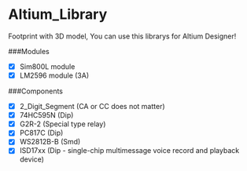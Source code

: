 # Altium_Library

 Footprint with 3D model, You can use this librarys for Altium Designer!
 
 ###Modules
- [x] Sim800L module
- [x] LM2596 module (3A)

###Components
- [x] 2_Digit_Segment (CA or CC does not matter)
- [x] 74HC595N (Dip)
- [x] G2R-2 (Special type relay)
- [x] PC817C (Dip)
- [x] WS2812B-B (Smd)
- [x] ISD17xx (Dip - single-chip multimessage voice record and playback device)
